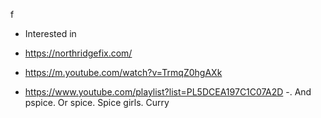 f

- Interested in


-    https://northridgefix.com/
- https://m.youtube.com/watch?v=TrmqZ0hgAXk
- https://www.youtube.com/playlist?list=PL5DCEA197C1C07A2D
-. And   pspice. Or spice.  Spice girls. Curry
